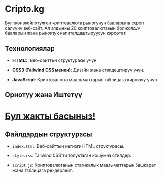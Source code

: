 # Cripto.kg 

Бул жөнөкөйлөтүлгөн криптовалюта рыногунун бааларына сереп салуучу веб-сайт. Ал алдыңкы 20 криптовалютанын болжолдуу бааларын жана рыноктук капиталдаштыруусун көрсөтөт.    

## Технологиялар    

* **HTML5**: Веб-сайттын структурасы үчүн.  

* **CSS3 (Tailwind CSS менен)**: Дизайн жана стилдештирүү үчүн.             

* **JavaScript**: Криптовалюта маалыматтарын таблицага киргизүү үчүн.   

## Орнотуу жана Иштетүү 

# [Бул жакты басыныз!](https://eldar-05.github.io/cripto.kg/)

## Файлдардын структурасы   

* `index.html`: Веб-сайттын негизги HTML структурасы.   

* `style.css`: Tailwind CSS'ти толуктаган кошумча стилдер.  

* `script.js`: Криптовалютанын статикалык маалыматтарын башкарат жана таблицага рендерлейт. 
